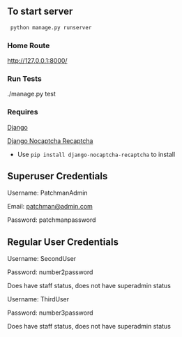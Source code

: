## To start server

```python
 python manage.py runserver
```

### Home Route

http://127.0.0.1:8000/

### Run Tests

./manage.py test

### Requires

[Django](https://www.djangoproject.com/)

[Django Nocaptcha Recaptcha](https://github.com/ImaginaryLandscape/django-nocaptcha-recaptcha)
* Use ``` pip install django-nocaptcha-recaptcha ``` to install

## Superuser Credentials

Username: PatchmanAdmin

Email: patchman@admin.com

Password: patchmanpassword

## Regular User Credentials

Username: SecondUser

Password: number2password

Does have staff status, does not have superadmin status


Username: ThirdUser

Password: number3password

Does have staff status, does not have superadmin status